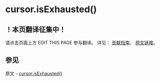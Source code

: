# cursor.isExhausted()

## ！本页翻译征集中！

请点击页面上方 EDIT THIS PAGE 参与翻译。
详见：
[贡献指南]( https://github.com/JinMuInfo/MongoDB-Manual-zh/blob/master/CONTRIBUTING.md )、
[原文链接](  https://docs.mongodb.com/manual/reference/method/cursor.isExhausted/  )。

## 参见

原文 - [cursor.isExhausted()]( https://docs.mongodb.com/manual/reference/method/cursor.isExhausted/ )


